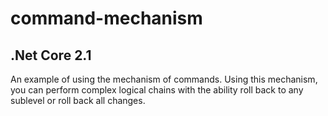 # command-mechanism

## .Net Core 2.1

An example of using the mechanism of commands.
Using this mechanism, you can perform complex logical chains with the ability roll back to any sublevel or roll back all changes.
